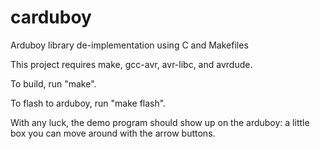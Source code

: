# carduboy
Arduboy library de-implementation using C and Makefiles

This project requires make, gcc-avr, avr-libc, and avrdude.

To build, run "make".

To flash to arduboy, run "make flash".

With any luck, the demo program should show up on the
arduboy: a little box you can move around with the arrow
buttons.
